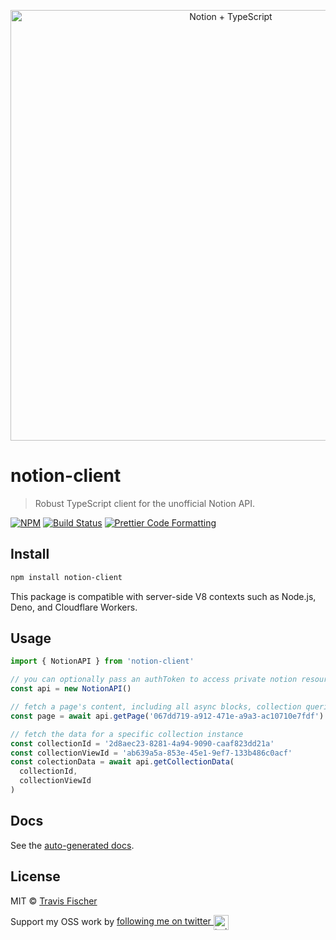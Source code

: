 <p align="center">
  <img alt="Notion + TypeScript" src="https://raw.githubusercontent.com/NotionX/react-notion-x/master/notion-ts.png" width="689">
</p>

# notion-client

> Robust TypeScript client for the unofficial Notion API.

[![NPM](https://img.shields.io/npm/v/notion-client.svg)](https://www.npmjs.com/package/notion-client) [![Build Status](https://travis-ci.com/NotionX/react-notion-x.svg?branch=master)](https://travis-ci.com/NotionX/react-notion-x) [![Prettier Code Formatting](https://img.shields.io/badge/code_style-prettier-brightgreen.svg)](https://prettier.io)

## Install

```bash
npm install notion-client
```

This package is compatible with server-side V8 contexts such as Node.js, Deno, and Cloudflare Workers.

## Usage

```ts
import { NotionAPI } from 'notion-client'

// you can optionally pass an authToken to access private notion resources
const api = new NotionAPI()

// fetch a page's content, including all async blocks, collection queries, and signed urls
const page = await api.getPage('067dd719-a912-471e-a9a3-ac10710e7fdf')

// fetch the data for a specific collection instance
const collectionId = '2d8aec23-8281-4a94-9090-caaf823dd21a'
const collectionViewId = 'ab639a5a-853e-45e1-9ef7-133b486c0acf'
const colectionData = await api.getCollectionData(
  collectionId,
  collectionViewId
)
```

## Docs

See the [auto-generated docs](https://github.com/NotionX/react-notion-x/blob/master/docs/notion-client.md).

## License

MIT © [Travis Fischer](https://transitivebullsh.it)

Support my OSS work by <a href="https://twitter.com/transitive_bs">following me on twitter <img src="https://storage.googleapis.com/saasify-assets/twitter-logo.svg" alt="twitter" height="24px" align="center"></a>
